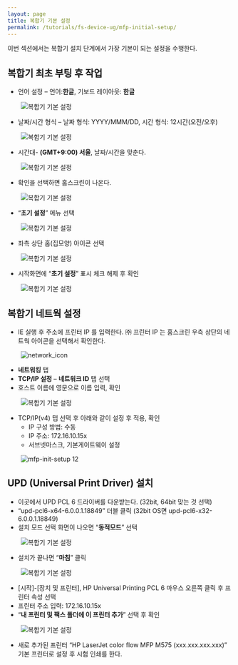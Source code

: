 ```yaml
---
layout: page
title: 복합기 기본 설정
permalink: /tutorials/fs-device-ug/mfp-initial-setup/
---
```

이번 섹션에서는 복합기 설치 단계에서 가장 기본이 되는 설정을 수행한다.

## 복합기 최초 부팅 후 작업

  * 언어 설정 &#8211; 언어:**한글**, 기보드 레이아웃: **한글**

<p style="padding-left: 30px;">
  <img class="alignnone size-full wp-image-926" src="http://i2.wp.com/hpidemo.net/wp-content/uploads/2016/04/1-2.png?fit=800%2C600" alt="복합기 기본 설정" srcset="http://i2.wp.com/hpidemo.net/wp-content/uploads/2016/04/1-2.png?w=800 800w, http://i2.wp.com/hpidemo.net/wp-content/uploads/2016/04/1-2.png?resize=300%2C225 300w, http://i2.wp.com/hpidemo.net/wp-content/uploads/2016/04/1-2.png?resize=768%2C576 768w" sizes="(max-width: 800px) 100vw, 800px" data-recalc-dims="1" />
</p>

  * 날짜/시간 형식 &#8211; 날짜 형식: YYYY/MMM/DD, 시간 형식: 12시간(오전/오후)

<p style="padding-left: 30px;">
  <img class="alignnone size-full wp-image-927" src="http://i1.wp.com/hpidemo.net/wp-content/uploads/2016/04/2-2.png?fit=800%2C600" alt="복합기 기본 설정" srcset="http://i1.wp.com/hpidemo.net/wp-content/uploads/2016/04/2-2.png?w=800 800w, http://i1.wp.com/hpidemo.net/wp-content/uploads/2016/04/2-2.png?resize=300%2C225 300w, http://i1.wp.com/hpidemo.net/wp-content/uploads/2016/04/2-2.png?resize=768%2C576 768w" sizes="(max-width: 800px) 100vw, 800px" data-recalc-dims="1" />
</p>

  * 시간대- **(GMT+9:00) 서울**, 날짜/시간을 맞춘다.

<p style="padding-left: 30px;">
  <img class="alignnone size-full wp-image-928" src="http://i2.wp.com/hpidemo.net/wp-content/uploads/2016/04/3-2.png?fit=800%2C600" alt="복합기 기본 설정" srcset="http://i2.wp.com/hpidemo.net/wp-content/uploads/2016/04/3-2.png?w=800 800w, http://i2.wp.com/hpidemo.net/wp-content/uploads/2016/04/3-2.png?resize=300%2C225 300w, http://i2.wp.com/hpidemo.net/wp-content/uploads/2016/04/3-2.png?resize=768%2C576 768w" sizes="(max-width: 800px) 100vw, 800px" data-recalc-dims="1" />
</p>

  * 확인을 선택하면 홈스크린이 나온다.

<p style="padding-left: 30px;">
  <img class="alignnone size-full wp-image-929" src="http://i2.wp.com/hpidemo.net/wp-content/uploads/2016/04/4-2.png?fit=800%2C600" alt="복합기 기본 설정" srcset="http://i2.wp.com/hpidemo.net/wp-content/uploads/2016/04/4-2.png?w=800 800w, http://i2.wp.com/hpidemo.net/wp-content/uploads/2016/04/4-2.png?resize=300%2C225 300w, http://i2.wp.com/hpidemo.net/wp-content/uploads/2016/04/4-2.png?resize=768%2C576 768w" sizes="(max-width: 800px) 100vw, 800px" data-recalc-dims="1" />
</p>

  * &#8220;**초기 설정**&#8221; 메뉴 선택

<p style="padding-left: 30px;">
  <img class="alignnone size-full wp-image-930" src="http://i1.wp.com/hpidemo.net/wp-content/uploads/2016/04/5-2.png?fit=800%2C600" alt="복합기 기본 설정" srcset="http://i1.wp.com/hpidemo.net/wp-content/uploads/2016/04/5-2.png?w=800 800w, http://i1.wp.com/hpidemo.net/wp-content/uploads/2016/04/5-2.png?resize=300%2C225 300w, http://i1.wp.com/hpidemo.net/wp-content/uploads/2016/04/5-2.png?resize=768%2C576 768w" sizes="(max-width: 800px) 100vw, 800px" data-recalc-dims="1" />
</p>

  * 좌측 상단 홈(집모양) 아이콘 선택

<p style="padding-left: 30px;">
  <img class="alignnone size-full wp-image-931" src="http://i1.wp.com/hpidemo.net/wp-content/uploads/2016/04/6-1.png?fit=800%2C600" alt="복합기 기본 설정" srcset="http://i1.wp.com/hpidemo.net/wp-content/uploads/2016/04/6-1.png?w=800 800w, http://i1.wp.com/hpidemo.net/wp-content/uploads/2016/04/6-1.png?resize=300%2C225 300w, http://i1.wp.com/hpidemo.net/wp-content/uploads/2016/04/6-1.png?resize=768%2C576 768w" sizes="(max-width: 800px) 100vw, 800px" data-recalc-dims="1" />
</p>

  * 시작화면에 &#8220;**초기 설정**&#8221; 표시 체크 해제 후 확인

<p style="padding-left: 30px;">
  <img class="alignnone size-full wp-image-932" src="http://i1.wp.com/hpidemo.net/wp-content/uploads/2016/04/7-2.png?fit=800%2C600" alt="복합기 기본 설정" srcset="http://i1.wp.com/hpidemo.net/wp-content/uploads/2016/04/7-2.png?w=800 800w, http://i1.wp.com/hpidemo.net/wp-content/uploads/2016/04/7-2.png?resize=300%2C225 300w, http://i1.wp.com/hpidemo.net/wp-content/uploads/2016/04/7-2.png?resize=768%2C576 768w" sizes="(max-width: 800px) 100vw, 800px" data-recalc-dims="1" />
</p>

## 복합기 네트웍 설정

  * IE 실행 후 주소에 프린터 IP 를 입력한다. ㈜ 프린터 IP 는 홈스크린 우측 상단의 네트웍 아이콘을 선택해서 확인한다.

<p style="padding-left: 30px;">
  <img class="alignnone wp-image-939" src="http://i2.wp.com/hpidemo.net/wp-content/uploads/2016/04/network_icon.png?resize=35%2C35" alt="network_icon" srcset="http://i2.wp.com/hpidemo.net/wp-content/uploads/2016/04/network_icon.png?resize=150%2C150 150w, http://i2.wp.com/hpidemo.net/wp-content/uploads/2016/04/network_icon.png?resize=160%2C160 160w, http://i2.wp.com/hpidemo.net/wp-content/uploads/2016/04/network_icon.png?resize=320%2C320 320w, http://i2.wp.com/hpidemo.net/wp-content/uploads/2016/04/network_icon.png?w=35 35w" sizes="(max-width: 54px) 100vw, 54px" data-recalc-dims="1" />
</p>

  * **네트워킹** 탭
  * **TCP/IP 설정** &#8211; **네트워크 ID** 탭 선택
  * 호스트 이름에 영문으로 이름 입력, 확인

<p style="padding-left: 30px;">
  <img class="alignnone size-full wp-image-934" src="http://i1.wp.com/hpidemo.net/wp-content/uploads/2016/04/11-2.png?fit=606%2C393" alt="복합기 기본 설정" srcset="http://i1.wp.com/hpidemo.net/wp-content/uploads/2016/04/11-2.png?w=606 606w, http://i1.wp.com/hpidemo.net/wp-content/uploads/2016/04/11-2.png?resize=300%2C195 300w" sizes="(max-width: 606px) 100vw, 606px" data-recalc-dims="1" />
</p>

  * TCP/IP(v4) 탭 선택 후 아래와 같이 설정 후 적용, 확인 
      * IP 구성 방법: 수동
      * IP 주소: 172.16.10.15x
      * 서브넷마스크, 기본게이트웨이 설정

<p style="padding-left: 30px;">
  <img class="alignnone size-full wp-image-935" src="http://i1.wp.com/hpidemo.net/wp-content/uploads/2016/04/12-2.png?fit=569%2C315" alt="mfp-init-setup 12" srcset="http://i1.wp.com/hpidemo.net/wp-content/uploads/2016/04/12-2.png?w=569 569w, http://i1.wp.com/hpidemo.net/wp-content/uploads/2016/04/12-2.png?resize=300%2C166 300w" sizes="(max-width: 569px) 100vw, 569px" data-recalc-dims="1" />
</p>

## UPD (Universal Print Driver) 설치

  * 이곳에서 UPD PCL 6 드라이버를 다운받는다. (32bit, 64bit 맞는 것 선택)
  * &#8220;upd-pcl6-x64-6.0.0.1.18849&#8221; 더블 클릭 (32bit OS면 upd-pcl6-x32-6.0.0.1.18849)
  * 설치 모드 선택 화면이 나오면 &#8220;**동적모드**&#8221; 선택

<p style="padding-left: 30px;">
  <img class="alignnone size-full wp-image-936" src="http://i0.wp.com/hpidemo.net/wp-content/uploads/2016/04/20-1.png?fit=525%2C399" alt="복합기 기본 설정" srcset="http://i0.wp.com/hpidemo.net/wp-content/uploads/2016/04/20-1.png?w=525 525w, http://i0.wp.com/hpidemo.net/wp-content/uploads/2016/04/20-1.png?resize=300%2C228 300w" sizes="(max-width: 525px) 100vw, 525px" data-recalc-dims="1" />
</p>

  * 설치가 끝나면 &#8220;**마침**&#8221; 클릭

<p style="padding-left: 30px;">
  <img class="alignnone size-full wp-image-937" src="http://i1.wp.com/hpidemo.net/wp-content/uploads/2016/04/21-1.png?fit=525%2C408" alt="복합기 기본 설정" srcset="http://i1.wp.com/hpidemo.net/wp-content/uploads/2016/04/21-1.png?w=525 525w, http://i1.wp.com/hpidemo.net/wp-content/uploads/2016/04/21-1.png?resize=300%2C233 300w" sizes="(max-width: 525px) 100vw, 525px" data-recalc-dims="1" />
</p>

  * [시작]-[장치 및 프린터], HP Universal Printing PCL 6 마우스 오른쪽 클릭 후 프린터 속성 선택
  * 프린터 주소 입력: 172.16.10.15x
  * &#8220;**내 프린터 및 팩스 폴더에 이 프린터 추가**&#8221; 선택 후 확인

<p style="padding-left: 30px;">
  <img class="alignnone size-full wp-image-938" src="http://i1.wp.com/hpidemo.net/wp-content/uploads/2016/04/26.png?fit=690%2C477" alt="복합기 기본 설정" srcset="http://i1.wp.com/hpidemo.net/wp-content/uploads/2016/04/26.png?w=690 690w, http://i1.wp.com/hpidemo.net/wp-content/uploads/2016/04/26.png?resize=300%2C207 300w" sizes="(max-width: 690px) 100vw, 690px" data-recalc-dims="1" />
</p>

  * 새로 추가된 프린터 &#8220;HP LaserJet color flow MFP M575 (xxx.xxx.xxx.xxx)&#8221; 기본 프린터로 설정 후 시험 인쇄를 한다.